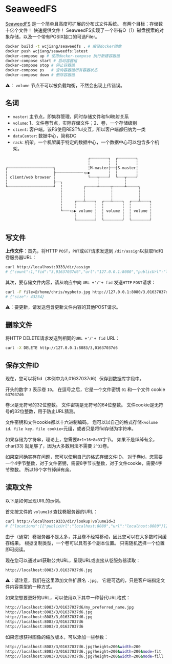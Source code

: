 SeaweedFS
===

[SeaweedFS](https://github.com/chrislusf/seaweedfs) 是一个简单且高度可扩展的分布式文件系统。 有两个目标：存储数十亿个文件！ 快速提供文件！ SeaweedFS实现了一个带有O（1）磁盘搜索的对象存储，以及一个带有POSIX接口的可选Filer。

```bash
docker build -t wcjiang/seaweedfs . # 编译docker镜像
docker push wcjiang/seaweedfs:latest
docker-compose up # 使用docker-compose 执行新建容器组
docker-compose start # 启动容器组
docker-compose stop # 停止容器组
docker-compose ps   # 查询容器组所有容器状态
docker-compose down # 删除容器组
```

⚠️： `volume` 节点不可以被负载均衡，不然会出现上传错误。

## 名词

- `master`: 主节点，即集群管理，同时存储文件和fid映射关系
- `volume`: 1、文件卷节点，实际存储文件；2、卷，一个存储级别
- `client`: 客户端，该FS使用RESTful交互，所以客户端都归纳为一类
- `dataCenter`: 数据中心，简称DC
- `rack`: 机架。一个机架属于特定的数据中心，一个数据中心可以包含多个机架。

```bash
                                    ┌┈┈┈┈┈┈┈┈┐  ┌┈┈┈┈┈┈┈┈┐
                                    ┆        ┆  ┆        ┆
┌┈┈┈┈┈┈┈┈┈┈┈┈┈┈┈┈┈┈┈┈┐              ┆M-master├┈┈┤S-master┆
┆                    ├┈┈┈┈┈┈┈┈┈┈┈┈›▷▶        ┆  ┆        ┆
┆ client/web browser ┆              └┈┈┈┬┈┈┈┈┘  └┈┈┈┬┈┈┈┈┘
┆                    ├┈┈┐               ┆           ┆
└┈┈┈┈┈┈┈┈┈┈┈┈┈┈┈┈┈┈┈┈┘  ┆         ┌┈┈┈┈┈┴┈┈┈┈┈┬┈┈┈┈┈┴┈┈┈┈┈┐
                        ┆         ┆           ┆           ┆
                        ┆         ┆           ┆           ┆
                        ┆     ┌┈┈┈┴┈┈┈┈┐  ┌┈┈┈┴┈┈┈┈┐  ┌┈┈┈┴┈┈┈┈┐
                        ┆     ┆        ┆  ┆        ┆  ┆        ┆
                        └┈┈┈›▷▶ volume ┆  ┆ volume ┆  ┆ volume ┆
                              ┆        ┆  ┆        ┆  ┆        ┆
                              └┈┈┈┈┈┈┈┈┘  └┈┈┈┈┈┈┈┈┘  └┈┈┈┈┈┈┈┈┘
```

## 写文件

**上传文件**：首先，将HTTP `POST`，`PUT`或`GET`请求发送到 `/dir/assign`以获取fid和卷服务器URL：

```bash
curl http://localhost:9333/dir/assign
# {"count":1,"fid":"3,01637037d6","url":"127.0.0.1:8080","publicUrl":"localhost:8080"}
```

其次，要存储文件内容，请从响应中向 `URL +'/'+ fid` 发送`HTTP` `POST`请求：

```bash
curl -F file=@/home/chris/myphoto.jpg http://127.0.0.1:8080/3,01637037d6
# {"size": 43234}
```

⚠️：要更新，请发送包含更新文件内容的其他POST请求。

## 删除文件

将HTTP DELETE请求发送到相同的`URL +'/'+ fid` URL：

```bash
curl -X DELETE http://127.0.0.1:8083/3,01637037d6
```

## 保存文件ID

现在，您可以将fid（本例中为3,01637037d6）保存到数据库字段中。

开头的数字 `3` 表示卷 `ID`。 在逗号之后，它是一个文件密钥 `01` 和一个文件 cookie `637037d6`

卷`id`是无符号的32位整数。 文件密钥是无符号的64位整数。 文件cookie是无符号的32位整数，用于防止URL猜测。

文件密钥和文件cookie都以十六进制编码。 您可以以自己的格式存储`<volume id，file key，file cookie>`元组，或者只是将fid存储为字符串。

如果存储为字符串，理论上，您需要`8+1+16+8=33`字节。 如果不是绰绰有余，char(33) 就足够了，因为大多数用法不需要 `2^32`卷。

如果空间确实存在问题，您可以使用自己的格式存储文件ID。 对于卷id，您需要一个4字节整数，对于文件密钥，需要8字节长整数，对于文件cookie，需要4字节整数。 所以16个字节绰绰有余。

## 读取文件

以下是如何呈现URL的示例。

首先按文件的 `volumeId` 查找卷服务器的URL：

```bash
curl http://localhost:9333/dir/lookup?volumeId=3
# {"locations":[{"publicUrl":"localhost:8080","url":"localhost:8080"}]}
```

由于（通常）卷服务器不是太多，并且卷不经常移动，因此您可以在大多数时间缓存结果。 根据复制类型，一个卷可以具有多个副本位置。 只需随机选择一个位置即可阅读。

现在您可以通过url获取公共URL，呈现URL或直接从卷服务器读取：

```bash
http://localhost:8083/3,01637037d6.jpg
```

⚠️：请注意，我们在这里添加文件扩展名 `.jpg`。 它是可选的，只是客户端指定文件内容类型的一种方式。

如果您想要更好的URL，可以使用以下其中一种替代URL格式：

```bash
http://localhost:8083/3/01637037d6/my_preferred_name.jpg
http://localhost:8083/3/01637037d6.jpg
http://localhost:8083/3,01637037d6.jpg
http://localhost:8083/3/01637037d6
http://localhost:8083/3,01637037d6
```

如果您想获得图像的缩放版本，可以添加一些参数：

```bash
http://localhost:8083/3/01637037d6.jpg?height=200&width=200
http://localhost:8083/3/01637037d6.jpg?height=200&width=200&mode=fit
http://localhost:8083/3/01637037d6.jpg?height=200&width=200&mode=fill
```